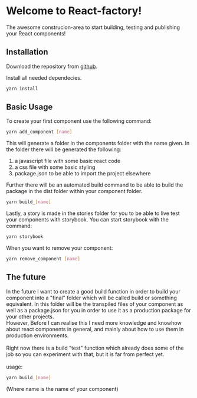 # Welcome to React-factory!
The awesome construcion-area to start building, testing and publishing your React components!
## Installation
Download the repository from [github](https://github.com/dvdkwak/react-factory).

Install all needed dependecies.
```bash
yarn install
```
## Basic Usage
To create your first component use the following command:
```bash
yarn add_component [name]
```
This will generate a folder in the components folder with the name given.
In the folder there will be generated the following:
1. a javascript file with some basic react code
2. a css file with some basic styling
3. package.json to be able to import the project elsewhere

Further there will be an automated build command to be able to build the package in the dist folder within your component folder.
```bash
yarn build_[name]
```
Lastly, a story is made in the stories folder for you to be able to live test your components with storybook. You can start storybook with the command:
```bash
yarn storybook
```
When you want to remove your component:
```bash
yarn remove_component [name]
```
## The future
In the future I want to create a good build function in order to build your component into a "final" folder which will be called build or something equivalent. In this folder will be the transpiled files of your component as well as a package.json for you in order to use it as a production package for your other projects.\
However, Before I can realise this I need more knowledge and knowhow about react components in general, and mainly about how to use them in production environments.\
\
Right now there is a build "test" function which already does some of the job so you can experiment with that, but it is far from perfect yet.\
\
usage:
```bash
yarn build_[name]
```
(Where name is the name of your component)